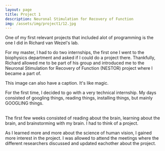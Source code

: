 ```yaml
---
layout: page
title: Project 1
description: Neuronal Stimulation for Recovery of Function
img: /assets/img/project1/12.jpg
---
```


One of my first relevant projects that included alot of programming is the one I did in Richard van Wezel's lab. 

For my master, I had to do two internships, the first one I went to the biophysics department and asked if I could do a project there. Thankfully, Richard allowed me to be part of his group and introduced me to the Neuronal Stimulation for Recovery of Function (NESTOR) project where I became a part of.
</div>
<div class="img_row">
    <img class="col three" src="{{ site.baseurl }}/assets/img/project2/computer.jpg" alt="" title="example image"/>
</div>
<div class="col three caption">
    This image can also have a caption. It's like magic.
</div>

For the first time, I decided to go with a very technical internship. My days consisted of googling things, reading things, installing things, but mainly GOOGLING things. 

<div class="img_row">
    <img class="col one" src="{{ site.baseurl }}/assets/img/project1/books.jpg" alt="" title="example image"/>
    <img class="col one" src="{{ site.baseurl }}/assets/img/project1/brain.jpg" alt="" title="example image"/>
    <img class="col one" src="{{ site.baseurl }}/assets/img/project1/brainstormjpg" alt="" title="example image"/>
</div>
<div class="col three caption">
The first few weeks consisted of reading about the brain, learning about the brain, and brainstorming
with my brain. I had to think of a project.

As I learned more and more about the science of human vision, I gained more interest in the project. I was allowed to attend the meetings where the different researchers discussed and updated eachother about the project.
